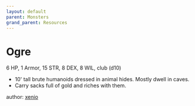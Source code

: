 ```yaml
---
layout: default
parent: Monsters
grand_parent: Resources
---
```


# Ogre

6 HP, 1 Armor, 15 STR, 8 DEX, 8 WIL, club (d10)

- 10' tall brute humanoids dressed in animal hides. Mostly dwell in caves.
- Carry sacks full of gold and riches with them.

author: [xenio](https://xenioinabottle.blogspot.com)
